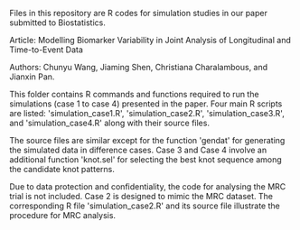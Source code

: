 
Files in this repository are R codes for simulation studies in our paper submitted to Biostatistics.

Article: Modelling Biomarker Variability in Joint Analysis of Longitudinal and Time-to-Event Data

Authors: Chunyu Wang, Jiaming Shen, Christiana Charalambous, and Jianxin Pan.

This folder contains R commands and functions required to run the simulations (case 1 to case 4) presented in the paper. 
Four main R scripts are listed: 'simulation_case1.R', 'simulation_case2.R', 'simulation_case3.R', and 'simulation_case4.R' 
along with their source files.

The source files are similar except for the function 'gendat' for generating the simulated data in difference cases.
Case 3 and Case 4 involve an additional function 'knot.sel' for selecting the best knot sequence among the candidate knot patterns.

Due to data protection and confidentiality, the code for analysing the MRC trial is not included. Case 2 is designed to mimic
the MRC dataset. The corresponding R file 'simulation_case2.R' and its source file illustrate the procedure for MRC analysis.
